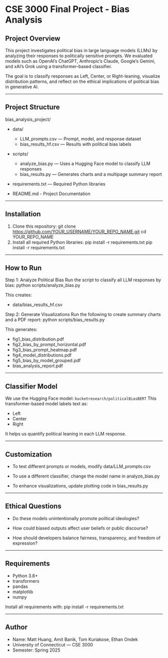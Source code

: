 # CSE 3000 Final Project - Bias Analysis

## Project Overview
This project investigates political bias in large language models (LLMs) by analyzing their responses to politically sensitive prompts. We evaluated models such as OpenAI’s ChatGPT, Anthropic’s Claude, Google’s Gemini, and xAI’s Grok using a transformer-based classifier.

The goal is to classify responses as Left, Center, or Right-leaning, visualize distribution patterns, and reflect on the ethical implications of political bias in generative AI.

---

## Project Structure

bias_analysis_project/
  - data/
    - LLM_prompts.csv — Prompt, model, and response dataset
    - bias_results_hf.csv — Results with political bias labels

  - scripts/
    - analyze_bias.py — Uses a Hugging Face model to classify LLM responses
    - bias_results.py — Generates charts and a multipage summary report

  - requirements.txt — Required Python libraries
  - README.md - Project Documentation

---

## Installation

1. Clone this repository: 
  git clone https://github.com/YOUR_USERNAME/YOUR_REPO_NAME.git
  cd YOUR_REPO_NAME
2. Install all required Python libraries: pip install -r requirements.txt
   pip install -r requirements.txt

---

## How to Run

Step 1: Analyze Political Bias
  Run the script to classify all LLM responses by bias:
  python scripts/analyze_bias.py

  This creates:
  - data/bias_results_hf.csv

Step 2: Generate Visualizations
  Run the following to create summary charts and a PDF report:
  python scripts/bias_results.py

  This generates:
  - fig1_bias_distribution.pdf
  - fig2_bias_by_prompt_horizontal.pdf
  - fig3_bias_prompt_heatmap.pdf
  - fig4_model_distributions.pdf
  - fig5_bias_by_model_grouped.pdf
  - bias_analysis_report.pdf

---

## Classifier Model
  We use the Hugging Face model: `bucketresearch/politicalBiasBERT`
  This transformer-based model labels text as:
  - Left
  - Center
  - Right

  It helps us quantify political leaning in each LLM response.

---

## Customization
- To test different prompts or models, modify data/LLM_prompts.csv

- To use a different classifier, change the model name in analyze_bias.py

- To enhance visualizations, update plotting code in bias_results.py

---

## Ethical Questions
- Do these models unintentionally promote political ideologies?

- How could biased outputs affect user beliefs or public discourse?

- How should developers balance fairness, transparency, and freedom of expression?

---

## Requirements

- Python 3.8+
- transformers
- pandas
- matplotlib
- numpy

Install all requirements with: pip install -r requirements.txt

---

## Author

- Name: Matt Huang, Amit Banik, Tom Kuriakose, Ethan Ondek
- University of Connecticut — CSE 3000
- Semester: Spring 2025

